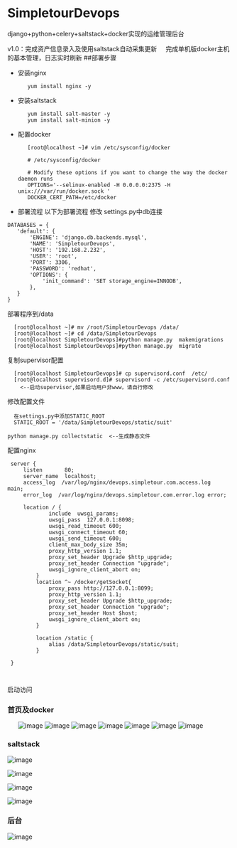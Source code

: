 # SimpletourDevops
django+python+celery+saltstack+docker实现的运维管理后台

v1.0：完成资产信息录入及使用saltstack自动采集更新
      完成单机版docker主机的基本管理，日志实时刷新
##部署步骤
* 安装nginx
  ```
     yum install nginx -y
  ```

* 安装saltstack
  ```
     yum install salt-master -y
     yum install salt-minion -y
  ```
* 配置docker
  ```
     [root@localhost ~]# vim /etc/sysconfig/docker

     # /etc/sysconfig/docker

     # Modify these options if you want to change the way the docker daemon runs
     OPTIONS='--selinux-enabled -H 0.0.0.0:2375 -H unix:///var/run/docker.sock '
     DOCKER_CERT_PATH=/etc/docker
  ```
* 部署流程
以下为部署流程
 修改 settings.py中db连接
 ```
 DATABASES = {
    'default': {
        'ENGINE': 'django.db.backends.mysql',
        'NAME': 'SimpletourDevops',
        'HOST': '192.168.2.232',
        'USER': 'root',
        'PORT': 3306,
        'PASSWORD': 'redhat',
        'OPTIONS': {
            'init_command': 'SET storage_engine=INNODB',
        },
    }
}
 ```


 部署程序到/data

  ```
    [root@localhost ~]# mv /root/SimpletourDevops /data/
    [root@localhost ~]# cd /data/SimpletourDevops
    [root@localhost SimpletourDevops]#python manage.py  makemigrations
    [root@localhost SimpletourDevops]#python manage.py  migrate
  ```
 复制supervisor配置
   ```
     [root@localhost SimpletourDevops]# cp supervisord.conf  /etc/
     [root@localhost supervisord.d]# supervisord -c /etc/supervisord.conf     <--启动supervisor,如果启动用户非www，请自行修改
  ```
 修改配置文件
  ```
    在settings.py中添加STATIC_ROOT
    STATIC_ROOT = '/data/SimpletourDevops/static/suit'

  ```

  ```
  python manage.py collectstatic  <--生成静态文件
  ```
 配置nginx
 ```
  server {
      listen       80;
      server_name  localhost;
      access_log  /var/log/nginx/devops.simpletour.com.access.log  main;
      error_log  /var/log/nginx/devops.simpletour.com.error.log error;

      location / {
              include  uwsgi_params;
              uwsgi_pass  127.0.0.1:8098;
              uwsgi_read_timeout 600;
              uwsgi_connect_timeout 60;
              uwsgi_send_timeout 600;
              client_max_body_size 35m;
              proxy_http_version 1.1;
              proxy_set_header Upgrade $http_upgrade;
              proxy_set_header Connection "upgrade";
              uwsgi_ignore_client_abort on;
          }
          location ^~ /docker/getSocket{
              proxy_pass http://127.0.0.1:8099;
              proxy_http_version 1.1;
              proxy_set_header Upgrade $http_upgrade;
              proxy_set_header Connection "upgrade";
              proxy_set_header Host $host;
              uwsgi_ignore_client_abort on;
          }

          location /static {
              alias /data/SimpletourDevops/static/suit;
          }

  }
  
  

```
  



启动访问

### 首页及docker
      
![image](github.com/roddyofchina/SimpletourDevops/blob/master/images/login.png)
![image](github.com/roddyofchina/SimpletourDevops/blob/master/images/system_admin.png)
![image](github.com/roddyofchina/SimpletourDevops/blob/master/images/server.png)
![image](github.com/roddyofchina/SimpletourDevops/blob/master/images/docker.png)
![image](github.com/roddyofchina/SimpletourDevops/blob/master/images/docker_server.png)
![image](github.com/roddyofchina/SimpletourDevops/blob/master/images/log.png)
![image](github.com/roddyofchina/SimpletourDevops/blob/master/images/container_ssh.png)


### saltstack
![image](https://github.com/roddyofchina/SimpletourDevops/blob/master/images/keys.png)

![image](https://github.com/roddyofchina/SimpletourDevops/blob/master/images/job.png)

![image](https://github.com/roddyofchina/SimpletourDevops/blob/master/images/cmd.png)

![image](https://github.com/roddyofchina/SimpletourDevops/blob/master/images/soft.png)


### 后台

![image](https://github.com/roddyofchina/SimpletourDevops/blob/master/images/protal.png)
